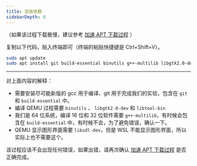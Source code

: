 ```yaml
---
title: 安装依赖
sidebarDepth: 0
---
```


（如果该过程下载极慢，建议参考 [加速 APT 下载过程](/speedup.md) ）

复制以下代码，贴入终端即可（终端的粘贴快捷键是 Ctrl+Shift+V）。

```bash
sudo apt update
sudo apt install git build-essential binutils g++-multilib libgtk2.0-dev libtool-bin libsdl-dev -y
```

---

对上面内容的解释：

+ 需要安装尽可能新版的 gcc 用于编译、git 用于完成我们的实验，包含在 `git` 和 `build-essential` 中。
+ 编译 QEMU 过程需要 `binutils` 、 `libgtk2.0-dev` 和 `libtool-bin`
+ 我们是 64 位系统，编译 16 位和 32 位软件需要 `g++-multilib`，有时候会包含在 `build-essential` 中，有时候不会，为了避免错误，确认一下。
+ QEMU 显示图形界面需要 `libsdl-dev`，但是 WSL 不能显示图形界面，所以实际上也不需要这个。

该过程应该不会出现任何错误，如果出错，请再次确认 [加速 APT 下载过程](/speedup.md) 是否正确完成。
